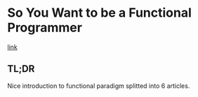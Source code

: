 # So You Want to be a Functional Programmer

[link](https://medium.com/@cscalfani/so-you-want-to-be-a-functional-programmer-part-1-1f15e387e536)

## TL;DR

Nice introduction to functional paradigm splitted into 6 articles.
